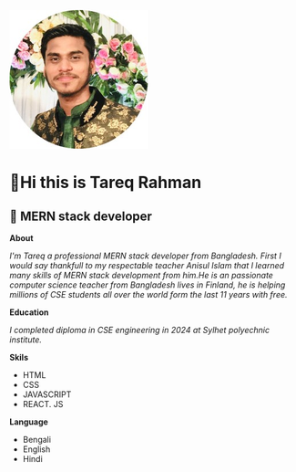 

![Tareq Rahman](images/tareq.jpg)

# 👋Hi this is Tareq Rahman 
## 🔰 MERN stack developer  
**About**

_I'm Tareq a professional MERN stack developer from Bangladesh. First I would say thankfull to my respectable teacher Anisul Islam that I learned many skills of MERN stack development from him.He is an passionate computer science teacher from Bangladesh lives in Finland, he is helping millions of CSE students all over the world form the last 11 years with free._

**Education**

_I completed diploma in CSE engineering in 2024 at Sylhet polyechnic institute._

**Skils**

- HTML
- CSS
- JAVASCRIPT
- REACT. JS

**Language**

- Bengali
- English
- Hindi
